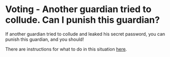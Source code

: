 # Voting - Another guardian tried to collude. Can I punish this guardian?

If another guardian tried to collude and leaked his secret password, you can punish this guardian, and you should!

There are instructions for what to do in this situation [here](../../../products/aragon-court/dispute-lifecycle.md).
